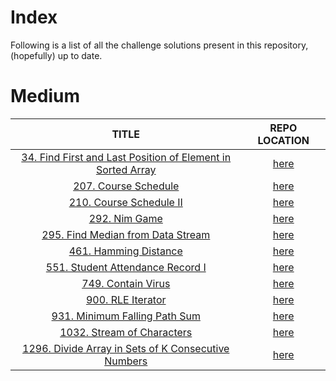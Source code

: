 # Index

Following is a list of all the challenge solutions present in this repository, (hopefully) up to date.

# Medium

|   TITLE   |   REPO LOCATION   |
|:---------:|:----------------:|
|[34. Find First and Last Position of Element in Sorted Array](https://leetcode.com/problems/find-first-and-last-position-of-element-in-sorted-array/)|[here](./Challenges/Medium/34)|
|[207. Course Schedule](https://leetcode.com/problems/course-schedule/)|[here](./Challenges/Medium/207)|
|[210. Course Schedule II](https://leetcode.com/problems/course-schedule-ii/)|[here](./Challenges/Medium/210)|
|[292. Nim Game](https://leetcode.com/problems/nim-game/)|[here](./Challenges/Easy/292)|
|[295. Find Median from Data Stream](https://leetcode.com/problems/find-median-from-data-stream/)|[here](./Challenges/Hard/295)|
|[461. Hamming Distance](https://leetcode.com/problems/hamming-distance/)|[here](./Challenges/Easy/461)|
|[551. Student Attendance Record I](https://leetcode.com/problems/student-attendance-record-i/)|[here](./Challenges/Easy/551)|
|[749. Contain Virus](https://leetcode.com/problems/contain-virus/)|[here](./Challenges/Hard/749)|
|[900. RLE Iterator](https://leetcode.com/problems/rle-iterator/)|[here](./Challenges/Medium/900)|
|[931. Minimum Falling Path Sum](https://leetcode.com/problems/minimum-falling-path-sum/)|[here](./Challenges/Medium/931)|
|[1032. Stream of Characters](https://leetcode.com/problems/stream-of-characters/)|[here](./Challenges/Hard/1032)|
|[1296. Divide Array in Sets of K Consecutive Numbers](https://leetcode.com/problems/divide-array-in-sets-of-k-consecutive-numbers/)|[here](./Challenges/Medium/1296)|